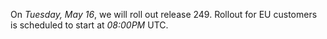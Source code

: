 On *Tuesday, May 16*, we will roll out release 249.
Rollout for EU customers is scheduled to start at *08:00PM* UTC.
